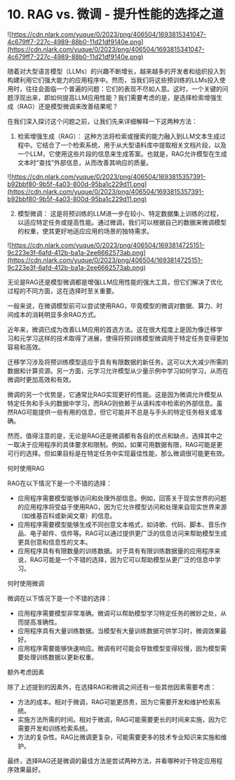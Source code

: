 # 10. RAG vs. 微调 - 提升性能的选择之道

![https://cdn.nlark.com/yuque/0/2023/png/406504/1693815341047-4c679ff7-227c-4989-88b0-11d21df9140e.png](https://cdn.nlark.com/yuque/0/2023/png/406504/1693815341047-4c679ff7-227c-4989-88b0-11d21df9140e.png)

随着对大型语言模型（LLMs）的兴趣不断增长，越来越多的开发者和组织投入到构建利用它们强大能力的应用程序中。然而，当我们将这些预训练的LLMs投入使用时，往往会面临一个普遍的问题：它们的表现不尽如人意。这时，一个关键的问题浮现出来，即如何提高LLM应用性能？我们需要考虑的是，是选择检索增强生成（RAG）还是模型微调来改善结果呢？

在我们深入探讨这个问题之前，让我们先来详细解释一下这两种方法：

1. 检索增强生成（RAG）： 这种方法将检索或搜索的能力融入到LLM文本生成过程中。它结合了一个检索系统，用于从大型语料库中提取相关文档片段，以及一个LLM，它使用这些片段的信息来生成答案。也就是，RAG允许模型在生成文本时“查找”外部信息，从而改善其响应的质量。

![https://cdn.nlark.com/yuque/0/2023/png/406504/1693815357391-b92bbf80-9b5f-4a03-800d-95ba1c229d11.png](https://cdn.nlark.com/yuque/0/2023/png/406504/1693815357391-b92bbf80-9b5f-4a03-800d-95ba1c229d11.png)

2. 模型微调： 这是将预训练的LLM进一步在较小、特定数据集上训练的过程，以适应特定任务或提高性能。通过微调，我们可以根据自己的数据来微调模型的权重，使其更好地适应应用的场景的独特需求。

![https://cdn.nlark.com/yuque/0/2023/png/406504/1693814725151-9c223e3f-6afd-412b-ba1a-2ee6662573ab.png](https://cdn.nlark.com/yuque/0/2023/png/406504/1693814725151-9c223e3f-6afd-412b-ba1a-2ee6662573ab.png)

无论是RAG还是模型微调都是增强LLM应用性能的强大工具，但它们解决了优化过程的不同方面，这在选择时至关重要。

一般来说，在微调模型前可以尝试使用RAG，毕竟模型的微调对数据、算力、时间成本的消耗明显多余RAG方式。

近年来，微调已成为改善LLM应用的首选方法。这在很大程度上是因为像迁移学习和元学习这样的技术取得了进展，使得将预训练模型微调用于特定任务变得更加容易和高效。

迁移学习涉及将预训练模型适应于具有有限数据的新任务。这可以大大减少所需的数据和计算资源。另一方面，元学习允许模型从少量示例中学习如何学习，从而在微调时更加高效和有效。

微调的另一个优势是，它通常比RAG实现更好的性能。这是因为微调允许模型从特定任务和手头的数据中学习，而RAG则依赖于从语料库中检索的外部信息。虽然RAG可能提供一些有用的信息，但它可能并不总是与手头的特定任务相关或准确。

然而，值得注意的是，无论是RAG还是微调都有各自的优点和缺点，选择其中之一取决于应用程序的具体要求和限制。例如，如果可用数据有限，RAG可能是更可行的选择。但如果目标是在特定任务中实现最佳性能，那么微调很可能更有效。

何时使用RAG

RAG在以下情况下是一个不错的选择：

- 应用程序需要模型能够访问和处理外部信息。例如，回答关于现实世界的问题的应用程序将受益于使用RAG，因为它允许模型访问和处理来自现实世界来源（如维基百科或新闻文章）的信息。
- 应用程序需要模型能够生成不同创意文本格式，如诗歌、代码、脚本、音乐作品、电子邮件、信件等。RAG可以通过提供更广泛的信息访问来帮助模型生成更具创意和信息性的文本。
- 应用程序具有有限数量的训练数据。对于具有有限训练数据量的应用程序来说，RAG可能是一个不错的选择，因为它可以帮助模型从更广泛的信息中学习。

何时使用微调

微调在以下情况下是一个不错的选择：

- 应用程序需要模型非常准确。微调可以帮助模型学习特定任务的微妙之处，从而提高准确性。
- 应用程序具有大量训练数据。当模型有大量训练数据可供学习时，微调效果最好。
- 应用程序需要能够快速响应。微调有时可能会导致模型变得较慢，因为模型需要处理训练数据以更新权重。

额外考虑因素

除了上述提到的因素外，在选择RAG和微调之间还有一些其他因素需要考虑：

- 方法的成本。相对于微调，RAG可能更昂贵，因为它需要开发和维护检索系统。
- 实施方法所需的时间。相对于微调，RAG可能需要更长的时间来实施，因为它需要开发和训练检索系统。
- 方法的复杂性。RAG比微调更复杂，可能需要更多的技术专业知识来实施和维护。

最终，选择RAG还是微调的最佳方法是尝试两种方法，并看哪种对于特定应用程序效果最好。